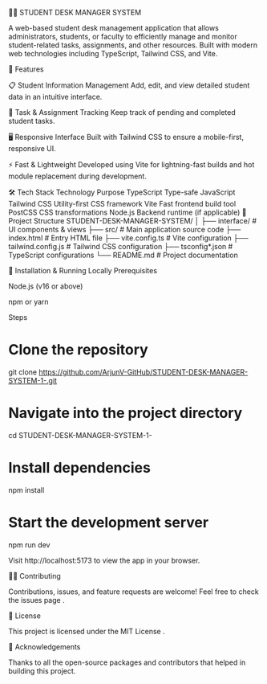 🧑‍🎓 STUDENT DESK MANAGER SYSTEM

A web-based student desk management application that allows administrators, students, or faculty to efficiently manage and monitor student-related tasks, assignments, and other resources. Built with modern web technologies including TypeScript, Tailwind CSS, and Vite.

🚀 Features

📋 Student Information Management
Add, edit, and view detailed student data in an intuitive interface.

📁 Task & Assignment Tracking
Keep track of pending and completed student tasks.

🖥️ Responsive Interface
Built with Tailwind CSS to ensure a mobile-first, responsive UI.

⚡ Fast & Lightweight
Developed using Vite for lightning-fast builds and hot module replacement during development.

🛠️ Tech Stack
Technology	Purpose
TypeScript
	Type-safe JavaScript
Tailwind CSS
	Utility-first CSS framework
Vite
	Fast frontend build tool
PostCSS
	CSS transformations
Node.js
	Backend runtime (if applicable)
📁 Project Structure
STUDENT-DESK-MANAGER-SYSTEM/
│
├── interface/              # UI components & views
├── src/                    # Main application source code
├── index.html              # Entry HTML file
├── vite.config.ts          # Vite configuration
├── tailwind.config.js      # Tailwind CSS configuration
├── tsconfig*.json          # TypeScript configurations
└── README.md               # Project documentation

🚧 Installation & Running Locally
Prerequisites

Node.js (v16 or above)

npm or yarn

Steps
# Clone the repository
git clone https://github.com/ArjunV-GitHub/STUDENT-DESK-MANAGER-SYSTEM-1-.git

# Navigate into the project directory
cd STUDENT-DESK-MANAGER-SYSTEM-1-

# Install dependencies
npm install

# Start the development server
npm run dev


Visit http://localhost:5173 to view the app in your browser.

🧑‍💻 Contributing

Contributions, issues, and feature requests are welcome!
Feel free to check the issues page
.

📜 License

This project is licensed under the MIT License
.

🙌 Acknowledgements

Thanks to all the open-source packages and contributors that helped in building this project.
